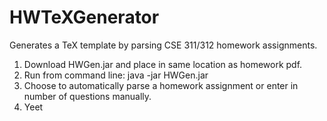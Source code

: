 # HWTeXGenerator
Generates a TeX template by parsing CSE 311/312 homework assignments. 
1. Download HWGen.jar and place in same location as homework pdf.
2. Run from command line: java -jar HWGen.jar
3. Choose to automatically parse a homework assignment or enter in number of questions manually.
4. Yeet

